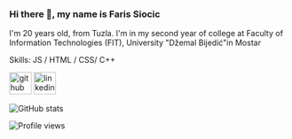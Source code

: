 ### Hi there 👋, my name is Faris Siocic
I'm 20 years old, from Tuzla. I'm in my second year of college at Faculty of Information Technologies (FIT), University "Džemal Bijedić"​ in Mostar

Skills:  JS / HTML / CSS/ C++

[<img src='https://cdn.jsdelivr.net/npm/simple-icons@3.0.1/icons/github.svg' alt='github' height='40'>](https://github.com/Siocic)  [<img src='https://cdn.jsdelivr.net/npm/simple-icons@3.0.1/icons/linkedin.svg' alt='linkedin' height='40'>](https://www.linkedin.com/in/faris-siocic-196066222/)  

![GitHub stats](https://github-readme-stats.vercel.app/api?username=Siocic&show_icons=true)  



![Profile views](https://gpvc.arturio.dev/Siocic)  
<!--
**Siocic/Siocic** is a ✨ _special_ ✨ repository because its `README.md` (this file) appears on your GitHub profile.

[![Top Langs](https://github-readme-stats.vercel.app/api/top-langs/?username=Siocic)](https://github.com/anuraghazra/github-readme-stats)
Here are some ideas to get you started:

- 🔭 I’m currently working on ...
- 🌱 I’m currently learning ...
- 👯 I’m looking to collaborate on ...
- 🤔 I’m looking for help with ...
- 💬 Ask me about ...
- 📫 How to reach me: ...
- 😄 Pronouns: ...
- ⚡ Fun fact: ...
-->
